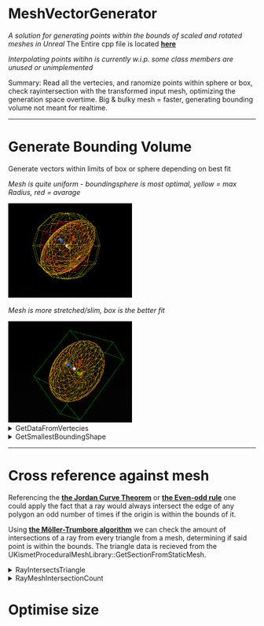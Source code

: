 # MeshVectorGenerator
*A solution for generating points within the bounds of scaled and rotated meshes in Unreal*
The Entire cpp file is located [**here**](https://github.com/GBaath/UnrealFunctionLibraries/tree/main/.cpp) 

*Interpolating points witihn is currently w.i.p. some class members are unused or unimplemented*

Summary: Read all the vertecies, and ranomize points within sphere or box, check rayintersection with the transformed input mesh, optimizing the generation space overtime.
Big & bulky mesh = faster, generating bounding volume not meant for realtime. 

---

# Generate Bounding Volume
Generate vectors within limits of box or sphere depending on best fit

*Mesh is quite uniform - boundingsphere is most optimal, yellow = max Radius, red = avarage*

<img src="Radiuses.PNG" width="50%"/>

*Mesh is more stretched/slim, box is the better fit*

<img src="OrientedBox.PNG" width="50%"/>


<details>
<summary>GetDataFromVertecies</summary>

 ```cpp
//call this before generating point
void UVolumeInterpolator::Init(UStaticMeshComponent* Mesh, const FTransform WT)
{
    FJsonSerializableArrayInt Triangles;
    TArray<FVector> Normals;

    //save vertex data for point in polygon alg
    GetDataFromVerticies(Mesh, WT, Vertecies, Triangles, Normals, AvarageRadius, LargestRadius, BoxvolumeIsSmallest);
}


void UVolumeInterpolator::GetDataFromVerticies(UStaticMeshComponent* Mesh, const FTransform WT, TArray<FVector>& Verts, FJsonSerializableArrayInt& TriangleIndexes, TArray<FVector>& Normals,
    float& OutAvgRadiusToCenter, float& OutMaxRadiusToCenter, bool& bBoxIsSmallestBoundingShape) {

    OutMaxRadiusToCenter = 0;
    OutAvgRadiusToCenter = 0;

    TArray<FVector2D> UV;
    TArray<FProcMeshTangent> Tangents;
    UKismetProceduralMeshLibrary::GetSectionFromStaticMesh(Mesh->GetStaticMesh(), 0, 0, Verts, TriangleIndexes, Normals, UV, Tangents);
    float MagnitudeValues = 0;
    float Radius = 0;

    FOrientedBox Box;


    //REPLACE FUNCTION WITH VARIABLES SET FROM START
    //verts are localspace
    UVolumeInterpolator::GetSmallestBoundingShape(WT, Verts, Radius ,bBoxIsSmallestBoundingShape);
    UE_LOG(LogTemp, Warning, TEXT("%d"), Radius);

    //Randomize point using radius or box depening on smallest error margin 
    if (bBoxIsSmallestBoundingShape) {
        return;
    }
    else {
        //find avarageradius
        for (FVector& vert : Verts) {

            UCommonFunctions::TransformVector(vert, WT);
            //UKismetSystemLibrary::DrawDebugPoint(Mesh, vert, 3.f, FLinearColor::Red, 5.f

            float Magnitude = (vert - WT.GetLocation()).Length();
            MagnitudeValues += Magnitude;
        }
        if (Verts.Num() <= 0) {
            UE_LOG(LogTemp, Warning, TEXT("Verticies Array is 0"));
            return;
        }

        OutAvgRadiusToCenter = MagnitudeValues / Verts.Num();
        OutAvgRadiusToCenter;
        OutMaxRadiusToCenter = Radius;
        OutMaxRadiusToCenter;
    }
    return;
}


```
</details>
<details>
<summary>GetSmallestBoundingShape</summary>

 ```cpp
//this should not be recalculated during runtime
void UVolumeInterpolator::GetSmallestBoundingShape(const FTransform WT, TArray<FVector> Verts, float& OutRadius , bool& BoxIsSmallest) {


    UE::Geometry::TMinVolumeBox3<float> box;

    Vertecies = Verts;


    TFunctionRef<FVector3f(int32)> GetVertexInWorldSpace =
        [Verts,WT](int32 i) {

        FVector V  = Verts[FMath::Clamp(i, 0, Verts.Num() - 1)];
        UCommonFunctions::TransformVector(V, WT);

        return (FVector3f)V;
        };

    //get smallest boundingbox
    UE::Geometry::FOrientedBox3f OBox;

    //Solve is somewhat unreliable
    int i = 0;
    int maxTries = 10;
    do {
        box.Solve(Verts.Num(), GetVertexInWorldSpace, true);
        i++;
    } while (i < maxTries || !box.IsSolutionAvailable());

    if (box.IsSolutionAvailable()) {
        box.GetResult(OBox);
    }
    else
    {
        UE_LOG(LogTemp, Warning, TEXT("Failed To Solve BoxVolume"));

        BoxIsSmallest = false;
        //return SphereData
        //largest radius is smallest boundingbox
        float LRadius = 0.f;
        for (FVector& vert : Verts) {
            FVector V = vert;
            UCommonFunctions::TransformVector(V, WT);
            //UCommonFunctions::TransformVector(V, WorldTransform);
            UKismetSystemLibrary::DrawDebugPoint(GetWorld(), V, 5.f, FLinearColor::White, 1.f);
            LRadius = FMath::Max((V-WT.GetLocation()).Length(), LRadius);
        }

       BoxvolumeIsSmallest = BoxIsSmallest;
       OutRadius = LRadius;
       LargestRadius = LRadius;


        return;
    }
    //largest radius is smallest bounding
    float LRadius = 0.f;
    for (FVector& vert : Verts) {
        FVector V = vert;
        UCommonFunctions::TransformVector(V, WT);
        //UCommonFunctions::TransformVector(V, WorldTransform);
        UKismetSystemLibrary::DrawDebugPoint(GetWorld(), V, 5.f, FLinearColor::White, 1.f);
        LRadius = FMath::Max((V-WT.GetLocation()).Length(), LRadius);
    }

    LargestRadius = LRadius;

    float boxVol = OBox.Volume();
    float radVol = ((4 / 3) * UKismetMathLibrary::GetPI() * FMath::Cube(LRadius));
    //compare volumes
    if (OBox.Volume() > ((4 / 3) * UKismetMathLibrary::GetPI() * FMath::Cube(LRadius))) {
        BoxIsSmallest = false;
        OutRadius = LRadius;

        BoxvolumeIsSmallest = BoxIsSmallest;

        return;
    }

    BoxIsSmallest = true;


    OrientedBox = ConvertFrom3f(OBox);
    BoxvolumeIsSmallest = BoxIsSmallest;

    return;
}

```
</details>

---

# Cross reference against mesh

Referencing the [**the Jordan Curve Theorem**](https://en.wikipedia.org/wiki/Jordan_curve_theorem) or [**the Even-odd rule**](https://en.wikipedia.org/wiki/Even%E2%80%93odd_rule)
one could apply the fact that a ray would always intersect the edge of any polygon an odd number of times if the origin is within the bounds of it.

Using [**the Möller-Trumbore algorithm**](https://en.wikipedia.org/wiki/M%C3%B6ller%E2%80%93Trumbore_intersection_algorithm) we can check the amount of intersections of a ray from every triangle from a mesh, determining if said point is within the bounds.
The triangle data is recieved from the UKismetProceduralMeshLibrary::GetSectionFromStaticMesh.

<details>
<summary>RayIntersectsTriangle</summary>

 ```cpp
//Möller Trumbore alg
bool UVolumeInterpolator::RayIntersectsTriangle(FVector RayOrigin, FVector RayVector, const TArray<FVector>Triangle, FVector& OutIntersectionPoint)
{
    constexpr float ep = std::numeric_limits<float>::epsilon();

    FVector TriVert0 = Triangle[0];
    FVector TriVert1 = Triangle[1];
    FVector TriVert2 = Triangle[2];

    FVector edge1 = TriVert1 - TriVert0;
    FVector edge2 = TriVert2 - TriVert0;
    FVector RayCrossEdge2 = UKismetMathLibrary::Cross_VectorVector(RayVector, edge2);
    float DotEdge1 = UKismetMathLibrary::Dot_VectorVector(edge1, RayCrossEdge2);

    if (DotEdge1 > -ep && DotEdge1 < ep)
        return false;    // This ray is parallel to this triangle.

    float InverseDotEdge1 = 1.0 / DotEdge1;
    FVector s = RayOrigin - TriVert0;
    float u = InverseDotEdge1 * UKismetMathLibrary::Dot_VectorVector(s, RayCrossEdge2);

    if (u < 0 || u > 1)
        return false;

    FVector s_cross_e1 = UKismetMathLibrary::Cross_VectorVector(s, edge1);
    float v = InverseDotEdge1 * UKismetMathLibrary::Dot_VectorVector(RayVector, s_cross_e1);

    if (v < 0 || u + v > 1)
        return false;

    // At this stage we can compute t to find out where the intersection point is on the line.
    float t = InverseDotEdge1 * UKismetMathLibrary::Dot_VectorVector(edge2, s_cross_e1);

    if (t > ep) // ray intersection
    {
        OutIntersectionPoint = RayOrigin + RayVector * t;
        return true;
    }
    else // This means that there is a line intersection but not a ray intersection.
        return false;
}
```
</details>

<details>
<summary>RayMeshIntersectionCount</summary>

 ```cpp
int UVolumeInterpolator::RayMeshIntersectionCount(UStaticMeshComponent* Mesh, FVector RayStart, FVector RayVector, const FTransform WT, TArray<FVector>& OutIntersectionPoints)
{
    constexpr float ep = std::numeric_limits<float>::epsilon();
    int LoopIndex = 0;
    int Intersections = 0;

    FJsonSerializableArrayInt TriangleIndecies;
    TArray<FVector> MeshVerticies;
    TArray<FVector> Normals;

    //unused
    TArray<FVector2D> UV;
    TArray<FProcMeshTangent> Tangents;

    UKismetProceduralMeshLibrary::GetSectionFromStaticMesh(Mesh->GetStaticMesh(), 0, 0, MeshVerticies, TriangleIndecies, Normals, UV, Tangents);

    FVector IntersectionPoint;
    OutIntersectionPoints.Empty();

    //iterate triangles
    while (LoopIndex < TriangleIndecies.Num() - 2) {

        TArray<FVector> TriangleToRayCheck;

        for (int8 VertIndex = 0; VertIndex < 3; VertIndex++)
        {
            FVector WorldSpaceNormal = ((Normals[TriangleIndecies[LoopIndex + VertIndex]]));
            UCommonFunctions::TransformVector(WorldSpaceNormal, WT);
            double dotPr = UKismetMathLibrary::Dot_VectorVector(RayVector, WorldSpaceNormal);

            //triangle cant be intersected
            if (FMath::Abs(dotPr) < ep)
                break;

            FVector WorldSpaceVertex = (MeshVerticies[TriangleIndecies[LoopIndex + VertIndex]]);
            UCommonFunctions::TransformVector(WorldSpaceVertex, WT);
            TriangleToRayCheck.Add(WorldSpaceVertex);
        }

        if (TriangleToRayCheck.Num() == 3) {

            if (RayIntersectsTriangle(RayStart, RayVector, TriangleToRayCheck, IntersectionPoint)) {

                Intersections++; 
                OutIntersectionPoints.Add(IntersectionPoint);
            
                //Draw checked triangle
              /*  FLinearColor r = FLinearColor::MakeRandomColor();

                UKismetSystemLibrary::DrawDebugLine(GetWorld(), TriangleToRayCheck[0], TriangleToRayCheck[1],  r, 4.f, 1.f);
                UKismetSystemLibrary::DrawDebugLine(GetWorld(), TriangleToRayCheck[0], TriangleToRayCheck[2],  r, 4.f, 1.f);
                UKismetSystemLibrary::DrawDebugLine(GetWorld(), TriangleToRayCheck[1], TriangleToRayCheck[2],  r, 4.f, 1.f);
                UKismetSystemLibrary::DrawDebugPoint(GetWorld(), IntersectionPoint, 4.f, r, 5.f);*/
            }
        }

        TriangleToRayCheck.Empty();
        LoopIndex+=3;
    }

    return Intersections;
}
```
</details>

# Optimise size


